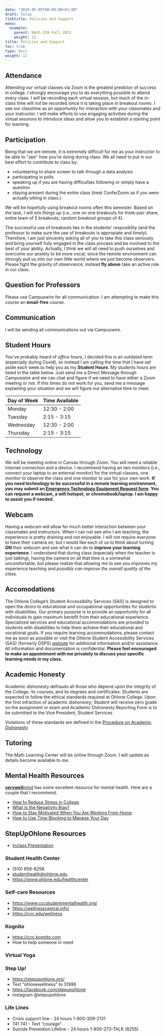 ```yaml
---
date: "2019-05-05T00:00:00+01:00"
draft: false
linktitle: Policies and Support
menu:
  example:
    parent: Math 159 Fall 2021
    weight: 12
title: Policies and Support
toc: true
type: docs
weight: 12
---
```


## Attendance
Attending our virtual classes via Zoom is the greatest predictor of success in college.  I strongly encourage you to do everything possible to attend every class.  I will be recording each virtual session, but much of the in-class time will not be recorded since it is taking place in breakout rooms.  I see our classtime as an opportunity for interaction with your classmates and your instructor.  I will make efforts to use engaging activities during the virtual sessions to introduce ideas and allow you to establish a starting point for learning.  

## Participation
Being that we are remote, it is extremely difficult for me as your instructor to be able to "see" how you're doing during class.  We all need to put in our best effort to contribute to class by;
- volunteering to share screen to talk through a data analysis
- participating in polls
- speaking up if you are having difficulties following or simply have a question
- staying present during the entire class (treat ConferZoom as if you were actually sitting in class.)

We will be hopefully using breakout rooms often this semester. Based on the task, I will mix things up (i.e., one on one breakouts for think-pair-share, entire team of 5 breakouts, random breakout groups of 4).  

The successful use of breakouts lies in the students' resposiblity (and the professor to make sure the use of breakouts is appropiate and timely).  Therefore, I am just sincerely asking all of you to take this class seriously and bring yourself fully engaged in the class process and be involved to the best of your ability.  Actually, I think we will all need to push ourselves and overcome our anxiety to be more vocal, since the remote environment can strongly pull us into our own little world where we just become observers.  Please fight the gravity of observance, instead **fly above** take an active role in our class.

## Question for Professors
Please use Campuswire for all communication. I am attempting to make this course an **email-free** course.

## Communication
I will be sending all communications out via Campuswire.  

## Student Hours
You've probably heard of *office hours*, I decided this is an outdated term (especially during Covid), so instead I am calling the time that I have set aside each week to help you as my **Student Hours**.  My students hours are listed in the table below.  Just send me a Direct Message through Campuswire and we can chat and figure if we need to have either a Zoom meeting or not. If this times do not work for you, send me a message explaining your situation and we will figure out alternative time to meet.

| Day of Week  | Time Available                 |
|--------------|--------------------------------|
| Monday       | 12:30 - 2:00   |
| Tuesday      | 2:15 - 3:15               |
| Wednesday    |  12:30 - 2:00   |
| Thursday     | 2:15  - 3:15                 |

## Technology
We will be meeting online in Canvas through Zoom. You will need a reliable internet connection and a device.  I recommend having an two monitors (i.e., connect your laptop to an external monitor) for the virtual classes, one monitor to observe the class and one monitor to use for your own work.  **If you need technology to be successful in a remote learning environment, you may submit an [Emergency Technology Equipment Request form](https://ohlone.formstack.com/forms/emergency_technology_equipment_request_form).  You can request a webcam, a wifi hotspot, or chromebook/laptop.  I am happy to assist you if needed.**

## Webcam
Having a webcam will allow for much better interaction between your classmates and instructors.  When I can not see who I am teaching, the experience is pretty draining and not enjoyable.  I will not require everyone to have their camera on, but I would like each of us to think about turning **ON** their webcam and see what it can do to **improve your learning experience**.  I understand that during class (especialy when the teacher is just talking), having the camera on all that time is a somewhat uncomfortable, but please realize that allowing me to see you improves my experience teaching and *possibly can improve the overall quality of the class*. 


## Accomodations
The Ohlone College’s Student Accessibility Services (SAS) is designed to open the doors to educational and occupational opportunities for students with disabilities. Our primary purpose is to provide an opportunity for all individuals to gain maximum benefit from their educational experience. Specialized services and educational accommodations are provided to students with disabilities to help them achieve their educational and vocational goals. If you require learning accommodations, please contact me as soon as possible or visit the Ohlone Student Accessibility Services (SAS) (formerly DSPS) [website](https://www.ohlone.edu/sas) for additional information and/or assistance.  All information and documentation is confidential.  **Please feel encouraged to make an appointment with me privately to discuss your specific learning needs in my class.**

## Academic Honesty
Academic dishonesty defrauds all those who depend upon the integrity of the College, its courses, and its degrees and certificates. Students are expected to follow the ethical standards required at Ohlone College.  Upon the first infraction of academic dishonesty; Student will receive zero grade on the assignment or exam and Academic Dishonesty Reporting Form is to be submitted to the Vice President, Student Services 

Violations of these standards are defined in the [Procedure on Academic Dishonesty](http://www.ohlone.edu/org/studentservices/academicdishonesty.html) 

## Tutoring
The Math Learning Center will be online through Zoom.  I will update as details become available to me.

## Mental Health Resources
[**verywell**mind](verywellmind.com) has some excellent resource for mental health.  Here are a couple that I recommend.
- [How to Reduce Stress in College](https://www.verywellmind.com/college-life-how-to-reduce-stress-3145176)
- [What Is the Negativity Bias?](https://www.verywellmind.com/negative-bias-4589618)
- [How to Stay Motivated When You Are Working From Home](https://www.verywellmind.com/work-from-home-motivation-4802480)
- [How to Use Time Blocking to Manage Your Day](https://www.verywellmind.com/how-to-use-time-blocking-to-manage-your-day-4797509)

## StepUpOhlone Resources
- [Inclass Presentation](/pdf/stepup.pdf)

### Student Health Center
- (510) 659-6258
- studenthealth@ohlone.edu
- https://www.ohlone.edu/healthcenter
 

### Self-care Resources
- https://www.cccstudentmentalhealth.org/
- https://wellnesscentral.info/
- https://cvc.edu/wellness
 

### Kognito
- https://ccc.kognito.com
- How to help someone in need
 

### Virtual Yoga

 

### Step Up!
- https://stepupohlone.org/
- Text “ohlonewellness” to 31996
- https://facebook.com/stepupohlone
- instagram @stepupohlone 

### Life Lines
- Crisis support line - 24 hours 1-800-309-2131
- 741 741 - Text “courage”
- Suicide Prevention Lifeline - 24 hours 1-800-273-TALK (8255)